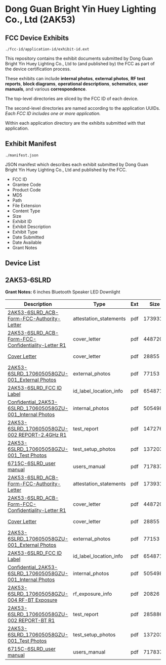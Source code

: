 # Dong Guan Bright Yin Huey Lighting Co., Ltd (2AK53)
## FCC Device Exhibits

```
./fcc-id/application-id/exhibit-id.ext
```

This repository contains the exhibit documents submitted by Dong Guan Bright Yin Huey Lighting Co., Ltd to (and published by) the FCC as part of the device certification process.

These exhibits can include **internal photos**, **external photos**, **RF test reports**, **block diagrams**, **operational descriptions**, **schematics**, **user manuals**, and various **correspondence**.

The top-level directories are sliced by the FCC ID of each device.

The second-level directories are named according to the application UUIDs. *Each FCC ID includes one or more application.*

Within each application directory are the exhibits submitted with that application. 

## Exhibit Manifest

```
./manifest.json
```

JSON manifest which describes each exhibit submitted by Dong Guan Bright Yin Huey Lighting Co., Ltd and published by the FCC.

- FCC ID
- Grantee Code
- Product Code
- MD5
- Path
- File Extension
- Content Type
- Size
- Exhibit ID
- Exhibit Description
- Exhibit Type
- Date Submitted
- Date Available
- Grant Notes

## Device List
## 2AK53-6SLRD
**Grant Notes:** 6 inches Bluetooth Speaker LED Downlight

| Description | Type | Ext | Size | Submitted | Available |
| ----------- | ---- | --- | ---- | --------- | --------- |
| [2AK53-6SLRD_ACB-Form-FCC-Authority-Letter](2AK53-6SLRD/9fdd482ef675e142ae5105590a4d01d2/3571968.pdf) | attestation_statements | pdf | 173931 | 2017-09-20 | 2017-09-29 |
| [2AK53-6SLRD_ACB-Form-FCC-Confidentiality-Letter R1](2AK53-6SLRD/9fdd482ef675e142ae5105590a4d01d2/3571969.pdf) | cover_letter | pdf | 448720 | 2017-09-20 | 2017-09-29 |
| [Cover Letter](2AK53-6SLRD/9fdd482ef675e142ae5105590a4d01d2/3587471.pdf) | cover_letter | pdf | 28855 | 2017-09-29 | 2017-09-29 |
| [2AK53-6SLRD_170605058GZU-001_External Photos](2AK53-6SLRD/9fdd482ef675e142ae5105590a4d01d2/3571930.pdf) | external_photos | pdf | 77153 | 2017-09-20 | 2017-09-29 |
| [2AK53-6SLRD_FCC ID Label](2AK53-6SLRD/9fdd482ef675e142ae5105590a4d01d2/3571964.pdf) | id_label_location_info | pdf | 654871 | 2017-09-20 | 2017-09-29 |
| [Confidential_2AK53-6SLRD_170605058GZU-001_Internal Photos](2AK53-6SLRD/9fdd482ef675e142ae5105590a4d01d2/3571946.pdf) | internal_photos | pdf | 505498 | 2017-09-20 | 2017-09-29 |
| [2AK53-6SLRD_170605058GZU-002 REPORT-2.4GHz R1](2AK53-6SLRD/9fdd482ef675e142ae5105590a4d01d2/3571965.pdf) | test_report | pdf | 1472760 | 2017-09-20 | 2017-09-29 |
| [2AK53-6SLRD_170605058GZU-001_Test Photos](2AK53-6SLRD/9fdd482ef675e142ae5105590a4d01d2/3571966.pdf) | test_setup_photos | pdf | 137203 | 2017-09-20 | 2017-09-29 |
| [6715C-6SLRD_user manual](2AK53-6SLRD/9fdd482ef675e142ae5105590a4d01d2/3571967.pdf) | users_manual | pdf | 717837 | 2017-09-20 | 2017-09-29 |
| [2AK53-6SLRD_ACB-Form-FCC-Authority-Letter](2AK53-6SLRD/8715a0224d3f7555f2d37733341c68c2/3571968.pdf) | attestation_statements | pdf | 173931 | 2017-09-20 | 2017-09-30 |
| [2AK53-6SLRD_ACB-Form-FCC-Confidentiality-Letter R1](2AK53-6SLRD/8715a0224d3f7555f2d37733341c68c2/3571969.pdf) | cover_letter | pdf | 448720 | 2017-09-20 | 2017-09-30 |
| [Cover Letter](2AK53-6SLRD/8715a0224d3f7555f2d37733341c68c2/3587471.pdf) | cover_letter | pdf | 28855 | 2017-09-29 | 2017-09-30 |
| [2AK53-6SLRD_170605058GZU-001_External Photos](2AK53-6SLRD/8715a0224d3f7555f2d37733341c68c2/3571930.pdf) | external_photos | pdf | 77153 | 2017-09-20 | 2017-09-30 |
| [2AK53-6SLRD_FCC ID Label](2AK53-6SLRD/8715a0224d3f7555f2d37733341c68c2/3571964.pdf) | id_label_location_info | pdf | 654871 | 2017-09-20 | 2017-09-30 |
| [Confidential_2AK53-6SLRD_170605058GZU-001_Internal Photos](2AK53-6SLRD/8715a0224d3f7555f2d37733341c68c2/3571946.pdf) | internal_photos | pdf | 505498 | 2017-09-20 | 2017-09-30 |
| [2AK53-6SLRD_170605058GZU-004 RF-BT Exposure](2AK53-6SLRD/8715a0224d3f7555f2d37733341c68c2/3571989.pdf) | rf_exposure_info | pdf | 20826 | 2017-09-20 | 2017-09-30 |
| [2AK53-6SLRD_170605058GZU-002 REPORT-BT R1](2AK53-6SLRD/8715a0224d3f7555f2d37733341c68c2/3571990.pdf) | test_report | pdf | 2858865 | 2017-09-20 | 2017-09-30 |
| [2AK53-6SLRD_170605058GZU-001_Test Photos](2AK53-6SLRD/8715a0224d3f7555f2d37733341c68c2/3571966.pdf) | test_setup_photos | pdf | 137203 | 2017-09-20 | 2017-09-30 |
| [6715C-6SLRD_user manual](2AK53-6SLRD/8715a0224d3f7555f2d37733341c68c2/3571967.pdf) | users_manual | pdf | 717837 | 2017-09-20 | 2017-09-30 |
